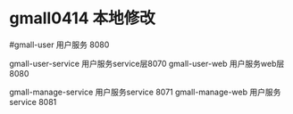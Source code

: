 # gmall0414 本地修改

#gmall-user  用户服务 8080

gmall-user-service    用户服务service层8070
gmall-user-web        用户服务web层8080

gmall-manage-service 用户服务service 8071
gmall-manage-web 用户服务service 8081
